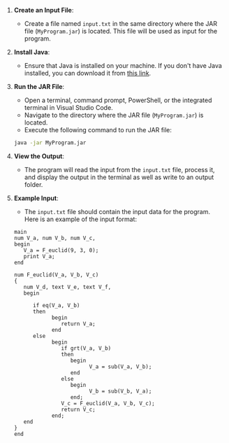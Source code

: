 1. **Create an Input File**:
   - Create a file named `input.txt` in the same directory where the JAR file (`MyProgram.jar`) is located. This file will be used as input for the program.

2. **Install Java**:
   - Ensure that Java is installed on your machine. If you don't have Java installed, you can download it from [this link](https://www.java.com/en/download/).

3. **Run the JAR File**:
   - Open a terminal, command prompt, PowerShell, or the integrated terminal in Visual Studio Code.
   - Navigate to the directory where the JAR file (`MyProgram.jar`) is located.
   - Execute the following command to run the JAR file:

   ```bash
   java -jar MyProgram.jar
   ```
4. **View the Output**:
   - The program will read the input from the `input.txt` file, process it, and display the output in the terminal as well as write to an output folder.

5. **Example Input**:
   - The `input.txt` file should contain the input data for the program. Here is an example of the input format:

   ```
   main
   num V_a, num V_b, num V_c,
   begin
      V_a = F_euclid(9, 3, 0);
      print V_a;
   end

   num F_euclid(V_a, V_b, V_c)
   {
      num V_d, text V_e, text V_f,
      begin

         if eq(V_a, V_b)
         then
               begin
                  return V_a;
               end
         else
               begin
                  if grt(V_a, V_b)
                  then
                     begin
                           V_a = sub(V_a, V_b);
                     end
                  else
                     begin
                           V_b = sub(V_b, V_a);
                     end;
                  V_c = F_euclid(V_a, V_b, V_c);
                  return V_c;
               end;
      end
   }
   end
   ```